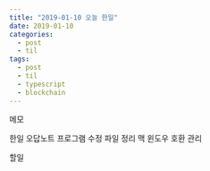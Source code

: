 ```yaml
---
title: "2019-01-10 오늘 한일"
date: 2019-01-10
categories:
  - post
  - til
tags:
  - post
  - til
  - typescript
  - blockchain
---
```


메모

한일
오답노트 프로그램 수정
파일 정리
맥 윈도우 호환 관리

할일
